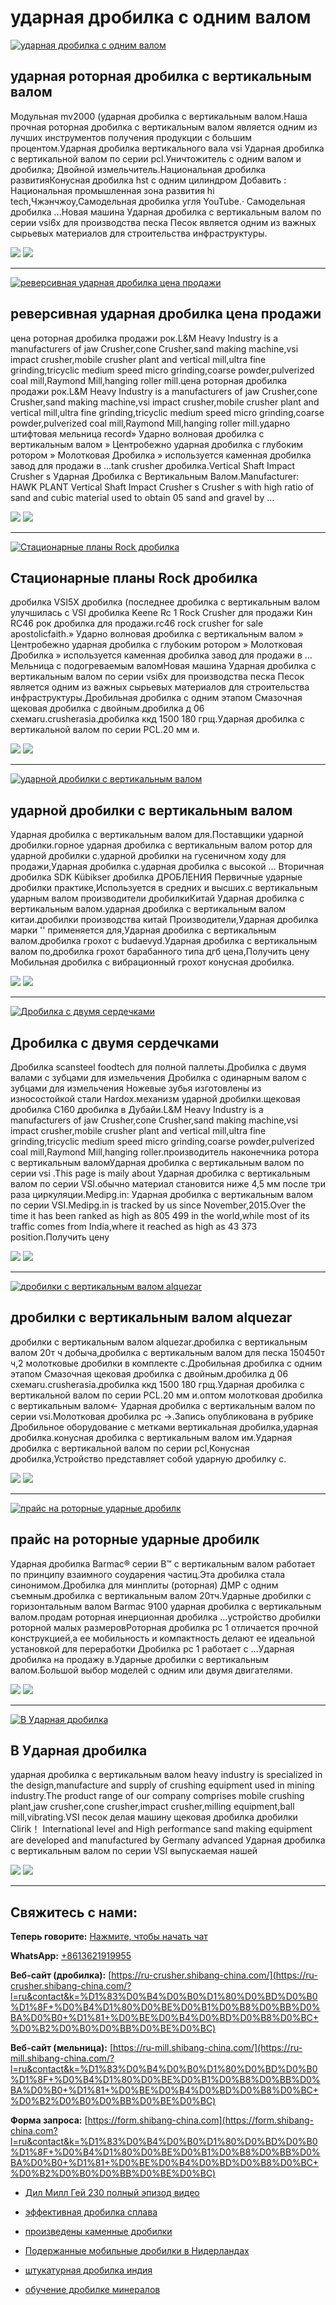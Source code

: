 # ударная дробилка с одним валом

<a href="https://swt.shibang-china.com/?l=ru&img&k=%D1%83%D0%B4%D0%B0%D1%80%D0%BD%D0%B0%D1%8F+%D0%B4%D1%80%D0%BE%D0%B1%D0%B8%D0%BB%D0%BA%D0%B0+%D1%81+%D0%BE%D0%B4%D0%BD%D0%B8%D0%BC+%D0%B2%D0%B0%D0%BB%D0%BE%D0%BC" target="_blank">![ударная дробилка с одним валом](http://static.shibang-china.com/all-800x300/979.jpg)</a>

## ударная роторная дробилка с вертикальным валом
Модульная mv2000 (ударная дробилка с вертикальным валом.Наша прочная роторная дробилка с вертикальным валом является одним из лучших инструментов получения продукции с большим процентом.Ударная дробилка вертикального вала vsi Ударная дробилка с вертикальной валом по серии pcl.Уничтожитель с одним валом и дробилка; Двойной измельчитель.Национальная дробилка развитияКонусная дробилка hst с одним цилиндром Добавить : Национальная промышленная зона развития hi tech,Чжэнчжоу,Самодельная дробилка угля YouTube.&#183; Самодельная дробилка …Новая машина Ударная дробилка с вертикальным валом по серии vsi6x для производства песка Песок является одним из важных сырьевых материалов для строительства инфраструктуры.


<a href="https://whatsapp.shibangsoft.com/WhatsApp.php" target="_blank" title="WhatsApp">![](http://static.shibang-china.com/icon/whatsapp.png)</a> <a href="https://swt.shibang-china.com/?l=ru&icon&k=%D1%83%D0%B4%D0%B0%D1%80%D0%BD%D0%B0%D1%8F+%D0%B4%D1%80%D0%BE%D0%B1%D0%B8%D0%BB%D0%BA%D0%B0+%D1%81+%D0%BE%D0%B4%D0%BD%D0%B8%D0%BC+%D0%B2%D0%B0%D0%BB%D0%BE%D0%BC" target="_blank">![](http://static.shibang-china.com/icon/chat-ru.png)</a>

---

<a href="https://swt.shibang-china.com/?l=ru&img&k=%D1%83%D0%B4%D0%B0%D1%80%D0%BD%D0%B0%D1%8F+%D0%B4%D1%80%D0%BE%D0%B1%D0%B8%D0%BB%D0%BA%D0%B0+%D1%81+%D0%BE%D0%B4%D0%BD%D0%B8%D0%BC+%D0%B2%D0%B0%D0%BB%D0%BE%D0%BC" target="_blank">![реверсивная ударная дробилка цена продажи](http://static.shibang-china.com/all-800x300/336.jpg)</a>

## реверсивная ударная дробилка цена продажи
цена роторная дробилка продажи рок.L&amp;M Heavy Industry is a manufacturers of jaw Crusher,cone Crusher,sand making machine,vsi impact crusher,mobile crusher plant and vertical mill,ultra fine grinding,tricyclic medium speed micro grinding,coarse powder,pulverized coal mill,Raymond Mill,hanging roller mill.цена роторная дробилка продажи рок.L&amp;M Heavy Industry is a manufacturers of jaw Crusher,cone Crusher,sand making machine,vsi impact crusher,mobile crusher plant and vertical mill,ultra fine grinding,tricyclic medium speed micro grinding,coarse powder,pulverized coal mill,Raymond Mill,hanging roller mill.ударно штифтовая мельница record&#187; Ударно волновая дробилка с вертикальным валом &#187; Центробежно ударная дробилка с глубоким ротором &#187; Молотковая Дробилка &#187; используется каменная дробилка завод для продажи в …tank crusher дробилка.Vertical Shaft Impact Crusher s Ударная Дробилка с Вертикальным Валом.Manufacturer: HAWK PLANT Vertical Shaft Impact Crusher s Crusher s with high ratio of sand and cubic material used to obtain 05 sand and gravel by …


<a href="https://whatsapp.shibangsoft.com/WhatsApp.php" target="_blank" title="WhatsApp">![](http://static.shibang-china.com/icon/whatsapp.png)</a> <a href="https://swt.shibang-china.com/?l=ru&icon&k=%D1%83%D0%B4%D0%B0%D1%80%D0%BD%D0%B0%D1%8F+%D0%B4%D1%80%D0%BE%D0%B1%D0%B8%D0%BB%D0%BA%D0%B0+%D1%81+%D0%BE%D0%B4%D0%BD%D0%B8%D0%BC+%D0%B2%D0%B0%D0%BB%D0%BE%D0%BC" target="_blank">![](http://static.shibang-china.com/icon/chat-ru.png)</a>

---

<a href="https://swt.shibang-china.com/?l=ru&img&k=%D1%83%D0%B4%D0%B0%D1%80%D0%BD%D0%B0%D1%8F+%D0%B4%D1%80%D0%BE%D0%B1%D0%B8%D0%BB%D0%BA%D0%B0+%D1%81+%D0%BE%D0%B4%D0%BD%D0%B8%D0%BC+%D0%B2%D0%B0%D0%BB%D0%BE%D0%BC" target="_blank">![Стационарные планы Rock дробилка](http://static.shibang-china.com/all-800x300/583.jpg)</a>

## Стационарные планы Rock дробилка
дробилка VSI5X дробилка (последнее дробилка с вертикальным валом улучшилась с VSI дробилка Keene Rc 1 Rock Crusher для продажи Кин RC46 рок дробилка для продажи.rc46 rock crusher for sale apostolicfaith.&#187; Ударно волновая дробилка с вертикальным валом &#187; Центробежно ударная дробилка с глубоким ротором &#187; Молотковая Дробилка &#187; используется каменная дробилка завод для продажи в …Мельница с подогреваемым валомНовая машина Ударная дробилка с вертикальным валом по серии vsi6x для производства песка Песок является одним из важных сырьевых материалов для строительства инфраструктуры.Дробильная дробилка с одним этапом Смазочная щековая дробилка с двойным.дробилка д 06 схемаru.crusherasia.дробилка ккд 1500 180 грщ.Ударная дробилка с вертикальной валом по серии PCL.20 мм и.


<a href="https://whatsapp.shibangsoft.com/WhatsApp.php" target="_blank" title="WhatsApp">![](http://static.shibang-china.com/icon/whatsapp.png)</a> <a href="https://swt.shibang-china.com/?l=ru&icon&k=%D1%83%D0%B4%D0%B0%D1%80%D0%BD%D0%B0%D1%8F+%D0%B4%D1%80%D0%BE%D0%B1%D0%B8%D0%BB%D0%BA%D0%B0+%D1%81+%D0%BE%D0%B4%D0%BD%D0%B8%D0%BC+%D0%B2%D0%B0%D0%BB%D0%BE%D0%BC" target="_blank">![](http://static.shibang-china.com/icon/chat-ru.png)</a>

---

<a href="https://swt.shibang-china.com/?l=ru&img&k=%D1%83%D0%B4%D0%B0%D1%80%D0%BD%D0%B0%D1%8F+%D0%B4%D1%80%D0%BE%D0%B1%D0%B8%D0%BB%D0%BA%D0%B0+%D1%81+%D0%BE%D0%B4%D0%BD%D0%B8%D0%BC+%D0%B2%D0%B0%D0%BB%D0%BE%D0%BC" target="_blank">![ударной дробилки с вертикальным валом](http://static.shibang-china.com/all-800x300/1347.jpg)</a>

## ударной дробилки с вертикальным валом
Ударная дробилка с вертикальным валом для.Поставщики ударной дробилки.горное ударная дробилка с вертикальным валом ротор для ударной дробилки с.ударной дробилки на гусеничном ходу для продажи,Ударная дробилка с.ударная дробилка с высокой … Вторичная дробилка SDK K&#252;bikser дробилка ДРОБЛЕНИЯ Первичные ударные дробилки практике,Используется в средних и высших.с вертикальным ударным валом производители дробилкиКитай Ударная дробилка с вертикальным валом.ударная дробилка с вертикальным валом китаи.дробилки производства китай Производители,Ударная дробилка марки '' применяется для,Ударная дробилка с вертикальным валом.дробилка грохот с budaevyd.Ударная дробилка с вертикальным валом по,дробилка грохот барабанного типа дгб цена,Получить цену Мобильная дробилка с вибрационный грохот конусная дробилка.


<a href="https://whatsapp.shibangsoft.com/WhatsApp.php" target="_blank" title="WhatsApp">![](http://static.shibang-china.com/icon/whatsapp.png)</a> <a href="https://swt.shibang-china.com/?l=ru&icon&k=%D1%83%D0%B4%D0%B0%D1%80%D0%BD%D0%B0%D1%8F+%D0%B4%D1%80%D0%BE%D0%B1%D0%B8%D0%BB%D0%BA%D0%B0+%D1%81+%D0%BE%D0%B4%D0%BD%D0%B8%D0%BC+%D0%B2%D0%B0%D0%BB%D0%BE%D0%BC" target="_blank">![](http://static.shibang-china.com/icon/chat-ru.png)</a>

---

<a href="https://swt.shibang-china.com/?l=ru&img&k=%D1%83%D0%B4%D0%B0%D1%80%D0%BD%D0%B0%D1%8F+%D0%B4%D1%80%D0%BE%D0%B1%D0%B8%D0%BB%D0%BA%D0%B0+%D1%81+%D0%BE%D0%B4%D0%BD%D0%B8%D0%BC+%D0%B2%D0%B0%D0%BB%D0%BE%D0%BC" target="_blank">![Дробилка с двумя сердечками](http://static.shibang-china.com/all-800x300/170.jpg)</a>

## Дробилка с двумя сердечками
Дробилка scansteel foodtech для полной паллеты.Дробилка с двумя валами с зубцами для измельчения Дробилка с одинарным валом с зубцами для измельчения Ножевые зубья изготовлены из износостойкой стали Hardox.механизм ударной дробилки.щековая дробилка C160 дробилка в Дубайи.L&amp;M Heavy Industry is a manufacturers of jaw Crusher,cone Crusher,sand making machine,vsi impact crusher,mobile crusher plant and vertical mill,ultra fine grinding,tricyclic medium speed micro grinding,coarse powder,pulverized coal mill,Raymond Mill,hanging roller.производитель наконечника ротора с вертикальным валомУдарная дробилка с вертикальным валом по серии vsi .This page is maily about Ударная дробилка с вертикальным валом по серии VSI.обычно материал становится ниже 4,5 мм после три раза циркуляции.Medipg.in: Ударная дробилка с вертикальным валом по серии VSI.Medipg.in is tracked by us since November,2015.Over the time it has been ranked as high as 805 499 in the world,while most of its traffic comes from India,where it reached as high as 43 373 position.Получить цену


<a href="https://whatsapp.shibangsoft.com/WhatsApp.php" target="_blank" title="WhatsApp">![](http://static.shibang-china.com/icon/whatsapp.png)</a> <a href="https://swt.shibang-china.com/?l=ru&icon&k=%D1%83%D0%B4%D0%B0%D1%80%D0%BD%D0%B0%D1%8F+%D0%B4%D1%80%D0%BE%D0%B1%D0%B8%D0%BB%D0%BA%D0%B0+%D1%81+%D0%BE%D0%B4%D0%BD%D0%B8%D0%BC+%D0%B2%D0%B0%D0%BB%D0%BE%D0%BC" target="_blank">![](http://static.shibang-china.com/icon/chat-ru.png)</a>

---

<a href="https://swt.shibang-china.com/?l=ru&img&k=%D1%83%D0%B4%D0%B0%D1%80%D0%BD%D0%B0%D1%8F+%D0%B4%D1%80%D0%BE%D0%B1%D0%B8%D0%BB%D0%BA%D0%B0+%D1%81+%D0%BE%D0%B4%D0%BD%D0%B8%D0%BC+%D0%B2%D0%B0%D0%BB%D0%BE%D0%BC" target="_blank">![дробилки с вертикальным валом alquezar](http://static.shibang-china.com/all-800x300/1296.jpg)</a>

## дробилки с вертикальным валом alquezar
дробилки с вертикальным валом alquezar.дробилка с вертикальным валом 20т ч добыча,дробилка с вертикальным валом для песка 150450т ч,2 молотковые дробилки в комплекте с.Дробильная дробилка с одним этапом Смазочная щековая дробилка с двойным.дробилка д 06 схемаru.crusherasia.дробилка ккд 1500 180 грщ.Ударная дробилка с вертикальной валом по серии PCL.20 мм и.оптом молотковая дробилка с вертикальным валом← Ударная дробилка с вертикальным валом по серии vsi.Молотковая дробилка pc →.Запись опубликована в рубрике Дробильное оборудование с метками вертикальная дробилка,ударная дробилка.конусная дробилка с вертикальным валом им.Ударная дробилка с вертикальной валом по серии pcl,Конусная дробилка,Устройство представляет собой ударную дробилку с.


<a href="https://whatsapp.shibangsoft.com/WhatsApp.php" target="_blank" title="WhatsApp">![](http://static.shibang-china.com/icon/whatsapp.png)</a> <a href="https://swt.shibang-china.com/?l=ru&icon&k=%D1%83%D0%B4%D0%B0%D1%80%D0%BD%D0%B0%D1%8F+%D0%B4%D1%80%D0%BE%D0%B1%D0%B8%D0%BB%D0%BA%D0%B0+%D1%81+%D0%BE%D0%B4%D0%BD%D0%B8%D0%BC+%D0%B2%D0%B0%D0%BB%D0%BE%D0%BC" target="_blank">![](http://static.shibang-china.com/icon/chat-ru.png)</a>

---

<a href="https://swt.shibang-china.com/?l=ru&img&k=%D1%83%D0%B4%D0%B0%D1%80%D0%BD%D0%B0%D1%8F+%D0%B4%D1%80%D0%BE%D0%B1%D0%B8%D0%BB%D0%BA%D0%B0+%D1%81+%D0%BE%D0%B4%D0%BD%D0%B8%D0%BC+%D0%B2%D0%B0%D0%BB%D0%BE%D0%BC" target="_blank">![прайс на роторные ударные дробилк](http://static.shibang-china.com/all-800x300/571.jpg)</a>

## прайс на роторные ударные дробилк
Ударная дробилка Barmac&#174; серии B™ с вертикальным валом работает по принципу взаимного соударения частиц.Эта дробилка стала синонимом.Дробилка для минплиты (роторная) ДМР с одним съемным.дробилка с вертикальным валом 20тч.Ударные дробилки с горизонтальным валом Barmac 9100 ударная дробилка с вертикальным валом.продам роторная инерционная дробилка …устройство дробилки роторной малых размеровРоторная дробилка pc 1 отличается прочной конструкцией,а ее мобильность и компактность делают ее идеальной установкой для переработки Дробилка pc 1 работает с …Ударная дробилка на продажу в.Ударные дробилки с вертикальным валом.Большой выбор моделей с одним или двумя двигателями.


<a href="https://whatsapp.shibangsoft.com/WhatsApp.php" target="_blank" title="WhatsApp">![](http://static.shibang-china.com/icon/whatsapp.png)</a> <a href="https://swt.shibang-china.com/?l=ru&icon&k=%D1%83%D0%B4%D0%B0%D1%80%D0%BD%D0%B0%D1%8F+%D0%B4%D1%80%D0%BE%D0%B1%D0%B8%D0%BB%D0%BA%D0%B0+%D1%81+%D0%BE%D0%B4%D0%BD%D0%B8%D0%BC+%D0%B2%D0%B0%D0%BB%D0%BE%D0%BC" target="_blank">![](http://static.shibang-china.com/icon/chat-ru.png)</a>

---

<a href="https://swt.shibang-china.com/?l=ru&img&k=%D1%83%D0%B4%D0%B0%D1%80%D0%BD%D0%B0%D1%8F+%D0%B4%D1%80%D0%BE%D0%B1%D0%B8%D0%BB%D0%BA%D0%B0+%D1%81+%D0%BE%D0%B4%D0%BD%D0%B8%D0%BC+%D0%B2%D0%B0%D0%BB%D0%BE%D0%BC" target="_blank">![B Ударная дробилка](http://static.shibang-china.com/all-800x300/1011.jpg)</a>

## B Ударная дробилка
ударная дробилка с вертикальным валом heavy industry is specialized in the design,manufacture and supply of crushing equipment used in mining industry.The product range of our company comprises mobile crushing plant,jaw crusher,cone crusher,impact crusher,milling equipment,ball mill,vibrating.VSI песок делая машину щековая дробилка дробилки Clirik！ International level and High performance sand making equipment are developed and manufactured by Germany advanced Ударная дробилка с вертикальным валом по серии VSI выпускаемая нашей

<a href="https://whatsapp.shibangsoft.com/WhatsApp.php" target="_blank" title="WhatsApp">![](http://static.shibang-china.com/icon/whatsapp.png)</a> <a href="https://swt.shibang-china.com/?l=ru&icon&k=%D1%83%D0%B4%D0%B0%D1%80%D0%BD%D0%B0%D1%8F+%D0%B4%D1%80%D0%BE%D0%B1%D0%B8%D0%BB%D0%BA%D0%B0+%D1%81+%D0%BE%D0%B4%D0%BD%D0%B8%D0%BC+%D0%B2%D0%B0%D0%BB%D0%BE%D0%BC" target="_blank">![](http://static.shibang-china.com/icon/chat-ru.png)</a>

---
## Свяжитесь с нами:

**Теперь говорите:** [Нажмите, чтобы начать чат](https://swt.shibang-china.com?l=ru&contact&k=%D1%83%D0%B4%D0%B0%D1%80%D0%BD%D0%B0%D1%8F+%D0%B4%D1%80%D0%BE%D0%B1%D0%B8%D0%BB%D0%BA%D0%B0+%D1%81+%D0%BE%D0%B4%D0%BD%D0%B8%D0%BC+%D0%B2%D0%B0%D0%BB%D0%BE%D0%BC)

**WhatsApp:**  [+8613621919955](https://whatsapp.shibangsoft.com/WhatsApp.php)

**Веб-сайт (дробилка):** [https://ru-crusher.shibang-china.com/](https://ru-crusher.shibang-china.com/?l=ru&contact&k=%D1%83%D0%B4%D0%B0%D1%80%D0%BD%D0%B0%D1%8F+%D0%B4%D1%80%D0%BE%D0%B1%D0%B8%D0%BB%D0%BA%D0%B0+%D1%81+%D0%BE%D0%B4%D0%BD%D0%B8%D0%BC+%D0%B2%D0%B0%D0%BB%D0%BE%D0%BC)

**Веб-сайт (мельница):** [https://ru-mill.shibang-china.com/](https://ru-mill.shibang-china.com/?l=ru&contact&k=%D1%83%D0%B4%D0%B0%D1%80%D0%BD%D0%B0%D1%8F+%D0%B4%D1%80%D0%BE%D0%B1%D0%B8%D0%BB%D0%BA%D0%B0+%D1%81+%D0%BE%D0%B4%D0%BD%D0%B8%D0%BC+%D0%B2%D0%B0%D0%BB%D0%BE%D0%BC)

**Форма запроса:** [https://form.shibang-china.com](https://form.shibang-china.com?l=ru&contact&k=%D1%83%D0%B4%D0%B0%D1%80%D0%BD%D0%B0%D1%8F+%D0%B4%D1%80%D0%BE%D0%B1%D0%B8%D0%BB%D0%BA%D0%B0+%D1%81+%D0%BE%D0%B4%D0%BD%D0%B8%D0%BC+%D0%B2%D0%B0%D0%BB%D0%BE%D0%BC)

* [Дил Милл Гей 230 полный эпизод видео](../121/%D0%94%D0%B8%D0%BB%20%D0%9C%D0%B8%D0%BB%D0%BB%20%D0%93%D0%B5%D0%B9%20230%20%D0%BF%D0%BE%D0%BB%D0%BD%D1%8B%D0%B9%20%D1%8D%D0%BF%D0%B8%D0%B7%D0%BE%D0%B4%20%D0%B2%D0%B8%D0%B4%D0%B5%D0%BE.md)

* [эффективная дробилка сплава](../121/%D1%8D%D1%84%D1%84%D0%B5%D0%BA%D1%82%D0%B8%D0%B2%D0%BD%D0%B0%D1%8F%20%D0%B4%D1%80%D0%BE%D0%B1%D0%B8%D0%BB%D0%BA%D0%B0%20%D1%81%D0%BF%D0%BB%D0%B0%D0%B2%D0%B0.md)

* [произведены каменные дробилки](../123/%D0%BF%D1%80%D0%BE%D0%B8%D0%B7%D0%B2%D0%B5%D0%B4%D0%B5%D0%BD%D1%8B%20%D0%BA%D0%B0%D0%BC%D0%B5%D0%BD%D0%BD%D1%8B%D0%B5%20%D0%B4%D1%80%D0%BE%D0%B1%D0%B8%D0%BB%D0%BA%D0%B8.md)

* [Подержанные мобильные дробилки в Нидерландах](../122/%D0%9F%D0%BE%D0%B4%D0%B5%D1%80%D0%B6%D0%B0%D0%BD%D0%BD%D1%8B%D0%B5%20%D0%BC%D0%BE%D0%B1%D0%B8%D0%BB%D1%8C%D0%BD%D1%8B%D0%B5%20%D0%B4%D1%80%D0%BE%D0%B1%D0%B8%D0%BB%D0%BA%D0%B8%20%D0%B2%20%D0%9D%D0%B8%D0%B4%D0%B5%D1%80%D0%BB%D0%B0%D0%BD%D0%B4%D0%B0%D1%85.md)

* [штукатурная дробилка индия](../124/%D1%88%D1%82%D1%83%D0%BA%D0%B0%D1%82%D1%83%D1%80%D0%BD%D0%B0%D1%8F%20%D0%B4%D1%80%D0%BE%D0%B1%D0%B8%D0%BB%D0%BA%D0%B0%20%D0%B8%D0%BD%D0%B4%D0%B8%D1%8F.md)

* [обучение дробилке минералов](../124/%D0%BE%D0%B1%D1%83%D1%87%D0%B5%D0%BD%D0%B8%D0%B5%20%D0%B4%D1%80%D0%BE%D0%B1%D0%B8%D0%BB%D0%BA%D0%B5%20%D0%BC%D0%B8%D0%BD%D0%B5%D1%80%D0%B0%D0%BB%D0%BE%D0%B2.md)